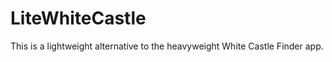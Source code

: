 LiteWhiteCastle
===============

This is a lightweight alternative to the heavyweight White Castle Finder app.